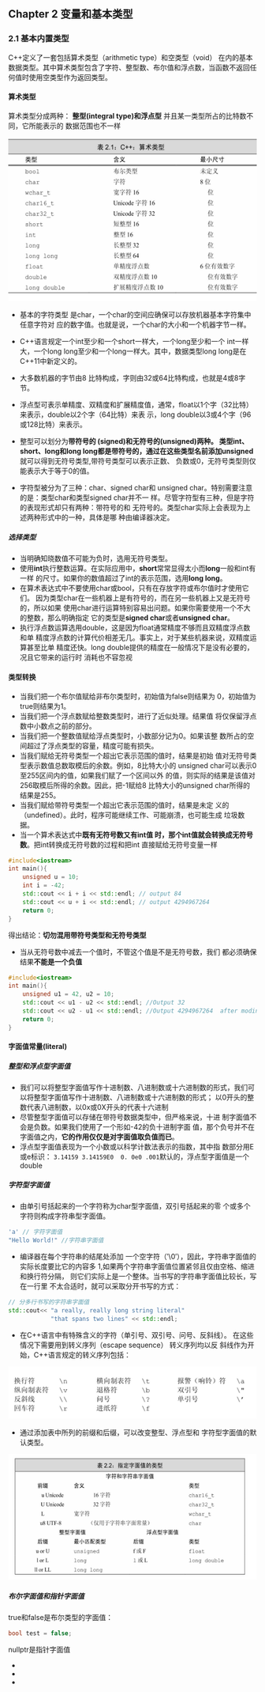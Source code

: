 ## Chapter 2 变量和基本类型

### 2.1 基本内置类型

C++定义了一套包括算术类型（arithmetic type）和空类型（void） 在内的基本数据类型。其中算术类型包含了字符、整型数、布尔值和浮点数，当函数不返回任何值时使用空类型作为返回类型。

#### 算术类型

算术类型分成两种： **整型(integral type)**和**浮点型** 并且某一类型所占的比特数不同，它所能表示的 数据范围也不一样 

![](img/2-1.png)

- 基本的字符类型 是char，一个char的空间应确保可以存放机器基本字符集中任意字符对 应的数字值。也就是说，一个char的大小和一个机器字节一样。 

- C++语言规定一个int至少和一个short一样大，一个long至少和一个 int一样大，一个long long至少和一个long一样大。其中，数据类型long long是在C++11中新定义的。 
- 大多数机器的字节由8 比特构成，字则由32或64比特构成，也就是4或8字节。 
- 浮点型可表示单精度、双精度和扩展精度值，通常，float以1个字（32比特）来表示，double以2个字（64比特）来表 示，long double以3或4个字（96或128比特）来表示。 
- 整型可以划分为**带符号的 (signed)**和**无符号的(unsigned)**两种。 类型int、short、long和long long都是带符号的，通过在这些类型名前添加**unsigned**就可以得到无符号类型,带符号类型可以表示正数、 负数或0，无符号类型则仅能表示大于等于0的值。 
- 字符型被分为了三种：char、signed char和 unsigned char。特别需要注意的是：类型char和类型signed char并不一 样。尽管字符型有三种，但是字符的表现形式却只有两种：带符号的和 无符号的。类型char实际上会表现为上述两种形式中的一种，具体是哪 种由编译器决定。 

##### 选择类型

- 当明确知晓数值不可能为负时，选用无符号类型。 
- 使用**int**执行整数运算。在实际应用中，**short**常常显得太小而**long**一般和int有一样 的尺寸。如果你的数值超过了int的表示范围，选用**long long**。 
- 在算术表达式中不要使用char或bool，只有在存放字符或布尔值时才使用它们。 因为类型char在一些机器上是有符号的，而在另一些机器上又是无符号的，所以如果 使用char进行运算特别容易出问题。如果你需要使用一个不大的整数，那么明确指定 它的类型是**signed char**或者**unsigned char**。 
- 执行浮点数运算选用double，这是因为float通常精度不够而且双精度浮点数和单 精度浮点数的计算代价相差无几。事实上，对于某些机器来说，双精度运算甚至比单 精度还快。long double提供的精度在一般情况下是没有必要的，况且它带来的运行时 消耗也不容忽视 

#### 类型转换

- 当我们把一个布尔值赋给非布尔类型时，初始值为false则结果为 0，初始值为true则结果为1。 
- 当我们把一个浮点数赋给整数类型时，进行了近似处理。结果值 将仅保留浮点数中小数点之前的部分。 
- 当我们把一个整数值赋给浮点类型时，小数部分记为0。如果该整 数所占的空间超过了浮点类型的容量，精度可能有损失。 
- 当我们赋给无符号类型一个超出它表示范围的值时，结果是初始 值对无符号类型表示数值总数取模后的余数。例如，8比特大小的 unsigned char可以表示0至255区间内的值，如果我们赋了一个区间以外 的值，则实际的结果是该值对256取模后所得的余数。因此，把-1赋给8 比特大小的unsigned char所得的结果是255。
- 当我们赋给带符号类型一个超出它表示范围的值时，结果是未定 义的（undefined）。此时，程序可能继续工作、可能崩溃，也可能生成 垃圾数据。 
- 当一个算术表达式中**既有无符号数又有int值 时，那个int值就会转换成无符号数**。把int转换成无符号数的过程和把int 直接赋给无符号变量一样

```cpp
#include<iostream>
int main(){
	unsigned u = 10;
	int i = -42;
	std::cout << i + i << std::endl; // output 84
	std::cout << u + i << std::endl; // output 4294967264
	return 0; 
}
```

得出结论：**切勿混用带符号类型和无符号类型** 

-  当从无符号数中减去一个值时，不管这个值是不是无符号数，我们 都必须确保结果**不能是一个负值** 

```cpp
#include<iostream>
int main(){
	unsigned u1 = 42, u2 = 10;
	std::cout << u1 - u2 << std::endl; //Output 32
	std::cout << u2 - u1 << std::endl; //Output 4294967264  after moding value
	return 0; 
}
```

#### 字面值常量(literal)

##### 整型和浮点型字面值

- 我们可以将整型字面值写作十进制数、八进制数或十六进制数的形式，我们可以将整型字面值写作十进制数、八进制数或十六进制数的形式； 以0开头的整数代表八进制数，以0x或0X开头的代表十六进制  
- 尽管整型字面值可以存储在带符号数据类型中，但严格来说，十进 制字面值不会是负数。如果我们使用了一个形如-42的负十进制字面 值，那个负号并不在字面值之内，**它的作用仅仅是对字面值取负值而已**。 
- 浮点型字面值表现为一个小数或以科学计数法表示的指数，其中指 数部分用E或e标识： `3.14159 3.14159E0  0. 0e0 .001`默认的，浮点型字面值是一个double 

##### 字符型字面值

- 由单引号括起来的一个字符称为char型字面值，双引号括起来的零 个或多个字符则构成字符串型字面值。 

```cpp
'a' // 字符字面值
"Hello World!" //字符串字面值
```

- 编译器在每个字符串的结尾处添加 一个空字符（′\0′），因此，字符串字面值的实际长度要比它的内容多 1,如果两个字符串字面值位置紧邻且仅由空格、缩进和换行符分隔， 则它们实际上是一个整体。当书写的字符串字面值比较长，写在一行里 不太合适时，就可以采取分开书写的方式： 

```cpp
// 分多行书写的字符串字面值
std::cout<< "a really, really long string literal"
			"that spans two lines" << std::endl;
```

- 在C++语言中有特殊含义的字符（单引号、双引号、问号、反斜线）。 在这些情况下需要用到转义序列（escape sequence） 转义序列均以反 斜线作为开始，C++语言规定的转义序列包括： 

![](img/2-2.png)

- 通过添加表中所列的前缀和后缀，可以改变整型、浮点型和 字符型字面值的默认类型。 

![](img/2-3.png)

##### 布尔字面值和指针字面值 

true和false是布尔类型的字面值： 

```cpp
bool test = false;
```

nullptr是指针字面值





















-  

- 

- 

  

   